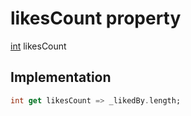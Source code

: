


# likesCount property









[int](https://api.flutter.dev/flutter/dart-core/int-class.html) likesCount
  







## Implementation

```dart
int get likesCount => _likedBy.length;
```








